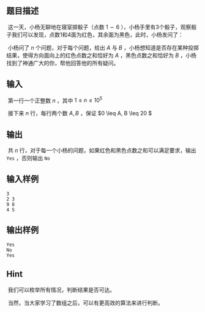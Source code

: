 ## 题目描述

​	这一天，小杨无聊地在寝室掷骰子（点数 $1 \sim 6$ ），小杨手里有3个骰子，观察骰子我们可以发现，点数1和4面为红色，其余面为黑色，此时，小杨发问了：

​	小杨问了 $n$ 个问题，对于每个问题，给出 $A$ 与 $B$ ，小杨想知道是否存在某种投掷结果，使得方向面向上的红色点数之和恰好为 $A$ ，黑色点数之和恰好为 $B$ ，小杨找到了神通广大的你，帮他回答他的所有疑问。

## 输入

​	第一行一个正整数 $n$ ，其中 $1 \leq n \leq 10 ^ 5$

​	接下来 $n$ 行，每行两个数 $A, B$ ，保证 $0 \leq A, B \leq 20 $

## 输出

​	共 $n$ 行，对于每一个小杨的问题，如果红色和黑色点数之和可以满足要求，输出 `Yes` ，否则输出 `No`

## 输入样例
    3
    2 3
    9 8
    4 5

## 输出样例
    Yes
    No
    Yes

## Hint

​	我们可以枚举所有情况，判断结果是否可达。

​	当然，当大家学习了数组之后，可以有更高效的算法来进行判断。



